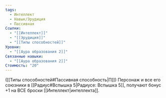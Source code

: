 ```yaml
---
tags:
  - Интеллект
  - Навык/Эрудиция
  - Пассивная
Ссылки:
  - "[[Интеллект]]"
  - "[[Эрудиция]]"
  - "[[Типы способностей]]"
Уровни:
  - "[[Аура образования 2]]"
Связанные навыки:
  - "[[Аура образования 2]]"
Стоимость: "20"
---
```

([[Типы способностей#Пассивная способность|П]]) Персонаж и все его союзники в [[Радиус#Вспышка 5|Радиусе: Вспышка 5]], получают бонус +1 на ВСЕ броски [[Интеллект|интеллекта]].


